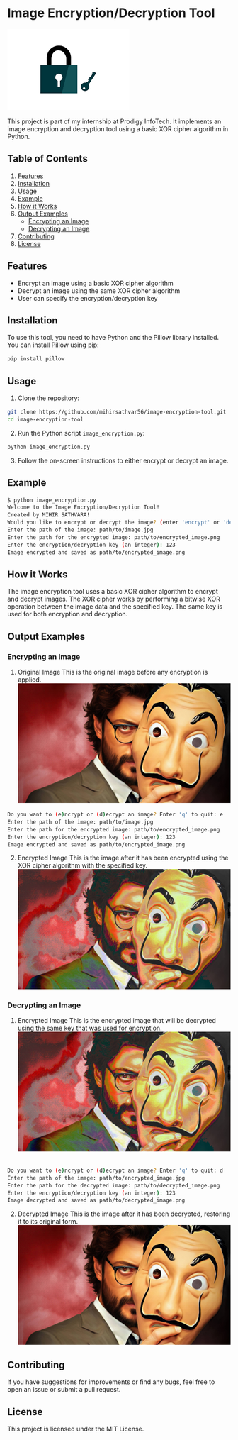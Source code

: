 # Image Encryption/Decryption Tool

![Project Icon](icon.png)

This project is part of my internship at Prodigy InfoTech. It implements an image encryption and decryption tool using a basic XOR cipher algorithm in Python.

## Table of Contents
1. [Features](#features)
2. [Installation](#installation)
3. [Usage](#usage)
4. [Example](#example)
5. [How it Works](#how-it-works)
6. [Output Examples](#output-examples)
    - [Encrypting an Image](#encrypting-an-image)
    - [Decrypting an Image](#decrypting-an-image)
7. [Contributing](#contributing)
8. [License](#license)

## Features

- Encrypt an image using a basic XOR cipher algorithm
- Decrypt an image using the same XOR cipher algorithm
- User can specify the encryption/decryption key

## Installation

To use this tool, you need to have Python and the Pillow library installed. You can install Pillow using pip:

```bash
pip install pillow
```
## Usage

1. Clone the repository:

```bash
git clone https://github.com/mihirsathvar56/image-encryption-tool.git
cd image-encryption-tool
```
2. Run the Python script `image_encryption.py`:

```bash
python image_encryption.py
```
3. Follow the on-screen instructions to either encrypt or decrypt an image.

## Example

```bash
$ python image_encryption.py
Welcome to the Image Encryption/Decryption Tool!
Created by MIHIR SATHVARA!
Would you like to encrypt or decrypt the image? (enter 'encrypt' or 'decrypt', or 'exit' to quit): encrypt
Enter the path of the image: path/to/image.jpg
Enter the path for the encrypted image: path/to/encrypted_image.png
Enter the encryption/decryption key (an integer): 123
Image encrypted and saved as path/to/encrypted_image.png
```
## How it Works

The image encryption tool uses a basic XOR cipher algorithm to encrypt and decrypt images. The XOR cipher works by performing a bitwise XOR operation between the image data and the specified key. The same key is used for both encryption and decryption.

## Output Examples

### Encrypting an Image

1. Original Image
   This is the original image before any encryption is applied.
   ![Original Image](image.png)
```bash
Do you want to (e)ncrypt or (d)ecrypt an image? Enter 'q' to quit: e
Enter the path of the image: path/to/image.jpg
Enter the path for the encrypted image: path/to/encrypted_image.png
Enter the encryption/decryption key (an integer): 123
Image encrypted and saved as path/to/encrypted_image.png
```

2. Encrypted Image
   This is the image after it has been encrypted using the XOR cipher algorithm with the specified key.
   ![Encrypted Image](encrypted_img.png)
   
### Decrypting an Image

1. Encrypted Image
   This is the encrypted image that will be decrypted using the same key that was used for encryption.
    ![Encrypted Image](encrypted_img.png)
```bash

Do you want to (e)ncrypt or (d)ecrypt an image? Enter 'q' to quit: d
Enter the path of the image: path/to/encrypted_image.jpg
Enter the path for the decrypted image: path/to/decrypted_image.png
Enter the encryption/decryption key (an integer): 123
Image decrypted and saved as path/to/decrypted_image.png

```

2. Decrypted Image
   This is the image after it has been decrypted, restoring it to its original form.
   ![Decrypted Image](decrypted_img.png)
   
## Contributing

If you have suggestions for improvements or find any bugs, feel free to open an issue or submit a pull request.

## License

This project is licensed under the MIT License.
